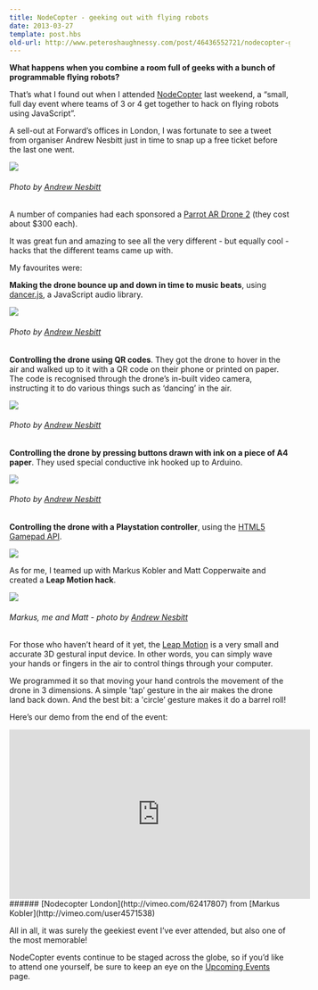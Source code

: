 ```yaml
---
title: NodeCopter - geeking out with flying robots
date: 2013-03-27
template: post.hbs
old-url: http://www.peteroshaughnessy.com/post/46436552721/nodecopter-geeking-out-with-flying-robots
---
```


**What happens when you combine a room full of geeks with a bunch of
programmable flying robots?**

That’s what I found out when I attended
[NodeCopter](http://nodecopter-london.eventbrite.com/) last weekend, a
“small, full day event where teams of 3 or 4 get together to hack on
flying robots using JavaScript”.

A sell-out at Forward’s offices in London, I was fortunate to see a
tweet from organiser Andrew Nesbitt just in time to snap up a free
ticket before the last one went.

![](http://38.media.tumblr.com/a320c039305a135960dc3796eb524d8f/tumblr_inline_mkc12cIgQy1qz4rgp.jpg)
###### Photo by [Andrew Nesbitt](http://www.flickr.com/photos/nez/sets/72157633047313444/with/8575918404/)

A number of companies had each sponsored a
[Parrot AR Drone
2](http://ardrone2.parrot.com/usa/) (they cost about \$300
each).

It was great fun and amazing to see all the very different - but
equally cool - hacks that the different teams came up with.

My favourites were:

**Making the drone bounce up and down in time to music beats**,
using [dancer.js](https://developer.mozilla.org/en-US/demos/detail/dancerjs),
a JavaScript audio library.

![](http://33.media.tumblr.com/6e474fab4633a420ccb966b849623c0c/tumblr_inline_mkc16boQxi1qz4rgp.jpg)
###### Photo by [Andrew Nesbitt](http://www.flickr.com/photos/nez/sets/72157633047313444/with/8575918404/)

**Controlling the drone using QR codes**. They got the drone to hover in
the air and walked up to it with a QR code on their phone or printed on
paper. The code is recognised through the drone’s in-built video camera,
instructing it to do various things such as ‘dancing’ in the air.

![](http://31.media.tumblr.com/b09347af4e5c288951e520077647659f/tumblr_inline_mkc180TWea1qz4rgp.jpg)
###### Photo by [Andrew Nesbitt](http://www.flickr.com/photos/nez/sets/72157633047313444/with/8575918404/)

**Controlling the drone by pressing buttons drawn with ink on a piece of
A4 paper**. They used special conductive ink hooked up to Arduino.

![](http://31.media.tumblr.com/dd8604c8abbbf75963b02956570130a2/tumblr_inline_mkc1a1PdZg1qz4rgp.jpg)
###### Photo by [Andrew Nesbitt](http://www.flickr.com/photos/nez/sets/72157633047313444/with/8575918404/)

**Controlling the drone with a Playstation controller**, using the
[HTML5 Gamepad API](http://active.tutsplus.com/tutorials/games/an-introduction-to-the-html5-gamepad-api/).

![](http://38.media.tumblr.com/8e80054d5c662db82ab38aad911e1b8d/tumblr_inline_mkc1brpVtb1qz4rgp.jpg)

As for me, I teamed up with Markus Kobler and Matt Copperwaite and
created a **Leap Motion hack**.

![](http://33.media.tumblr.com/2370dd0f6e4f9a755a5f870d78efe967/tumblr_inline_mkc1dmXoQZ1qz4rgp.jpg)
###### Markus, me and Matt - photo by [Andrew Nesbitt](http://www.flickr.com/photos/nez/sets/72157633047313444/with/8575918404/)

For those who haven’t heard of it yet, the [Leap
Motion](https://www.leapmotion.com/) is a very small and accurate 3D
gestural input device. In other words, you can simply wave your hands or
fingers in the air to control things through your computer.

We programmed it so that moving your hand controls the movement of
the drone in 3 dimensions. A simple 'tap’ gesture in the air makes the
drone land back down. And the best bit: a 'circle’ gesture makes it do a
barrel roll!

Here’s our demo from the end of the event:

<iframe src="https://player.vimeo.com/video/62417807?title=0&amp;byline=0&amp;portrait=0" width="540" height="304" frameborder="0" title="Nodecopter London"></iframe>
###### [Nodecopter London](http://vimeo.com/62417807) from [Markus Kobler](http://vimeo.com/user4571538)

All in all, it was surely the geekiest event I’ve ever attended, but also one of the most memorable!

NodeCopter events continue to be staged across the globe, so if you’d
like to attend one yourself, be sure to keep an eye on the [Upcoming
Events](http://nodecopter.com/#upcoming-events) page.
